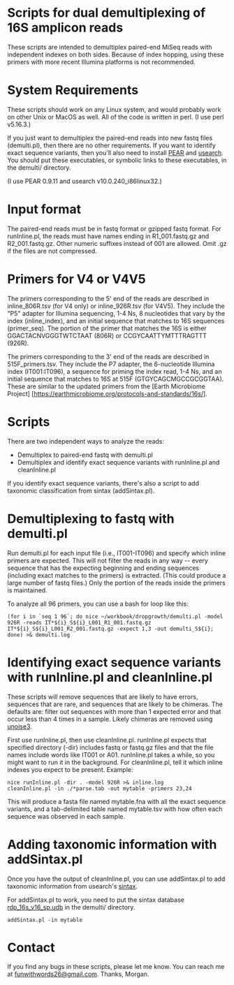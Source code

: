 # Scripts for dual demultiplexing of 16S amplicon reads

These scripts are intended to demultiplex paired-end MiSeq reads with
independent indexes on both sides. Because of index hopping, using
these primers with more recent Illumina platforms is not recommended.

# System Requirements

These scripts should work on any Linux system, and would probably work
on other Unix or MacOS as well. All of the code is written in perl. (I
use perl v5.16.3.)

If you just want to demultiplex the paired-end reads into new fastq
files (demulti.pl), then there are no other requirements. If you want
to identify exact sequence variants, then you'll also need to install
[PEAR](https://cme.h-its.org/exelixis/web/software/pear/) and
[usearch](http://www.drive5.com/usearch/). You should put these
executables, or symbolic links to these executables, in the demulti/
directory.

(I use PEAR 0.9.11 and usearch v10.0.240_i86linux32.)

# Input format

The paired-end reads must be in fastq format or gzipped fastq
format. For runInline.pl, the reads must have names ending in
R1_001.fastq.gz and R2_001.fastq.gz. Other numeric suffixes instead of
001 are allowed. Omit .gz if the files are not compressed.

# Primers for V4 or V4V5 

The primers corresponding to the 5' end of the reads are described in
inline_806R.tsv (for V4 only) or inline_926R.tsv (for V4V5). They
include the "P5" adapter for Illumina sequencing, 1-4 Ns, 8
nucleotides that vary by the index (inline_index), and an initial
sequence that matches to 16S sequences (primer_seq). The portion of
the primer that matches the 16S is either GGACTACNVGGGTWTCTAAT (806R)
or CCGYCAATTYMTTTRAGTTT (926R).

The primers corresponding to the 3' end of the reads are described in
515F_primers.tsv. They include the P7 adapter, the 6-nucleotide
Illumina index (IT001:IT096), a sequence for priming the index read,
1-4 Ns, and an initial sequence that matches to 16S at 515F
(GTGYCAGCMGCCGCGGTAA). These are similar to the updated primers from
the
[Earth Microbiome Project] [https://earthmicrobiome.org/protocols-and-standards/16s/].

# Scripts

There are two independent ways to analyze the reads:

* Demultiplex to paired-end fastq with demulti.pl
* Demultiplex and identify exact sequence variants with runInline.pl and cleanInline.pl

If you identify exact sequence variants, there's also a script to add
taxonomic classification from sintax (addSintax.pl).

# Demultiplexing to fastq with demulti.pl

Run demulti.pl for each input file (i.e., IT001-IT096) and specify which inline primers are expected. This will not filter the reads in any way -- every sequence that has the expecting beginning and ending sequences (including exact matches to the primers) is extracted. (This could produce a large number of fastq files.) Only the portion of the reads inside the primers is maintained.

To analyze all 96 primers, you can use a bash for loop like this:

```
(for i in `seq 1 96`; do nice ~/workbook/dropgrowth/demulti.pl -model 926R -reads IT*${i}_S${i}_L001_R1_001.fastq.gz IT*${i}_S${i}_L001_R2_001.fastq.gz -expect 1,3 -out demulti_S${i}; done) >& demulti.log
```

# Identifying exact sequence variants with runInline.pl and cleanInline.pl

These scripts will remove sequences that are likely to have errors,
sequences that are rare, and sequences that are likely to be
chimeras. The defaults are: filter out sequences with more than 1
expected error and that occur less than 4 times in a sample. Likely chimeras are removed using
[unoise3](https://www.drive5.com/usearch/manual/unoise_algo.html).

First use runInline.pl, then use cleanInline.pl. runInline.pl expects
that specified directory (-dir) includes fastq or fastq.gz files and
that the file names include words like IT001 or A01. runInline.pl
takes a while, so you might want to run it in the background. For
cleanInline.pl, tell it which inline indexes you expect to be present. Example:

```
nice runInline.pl -dir . -model 926R >& inline.log
cleanInline.pl -in ./*parse.tab -out mytable -primers 23,24
```

This will produce a fasta file named mytable.fna with all the exact
sequence variants, and a tab-delimited table named mytable.tsv with
how often each sequence was observed in each sample.

# Adding taxonomic information with addSintax.pl

Once you have the output of cleanInline.pl, you can use addSintax.pl to add taxonomic information from usearch's
[sintax](https://www.drive5.com/usearch/manual/cmd_sintax.html).

For addSintax.pl to work, you need to put the sintax database
[rdp_16s_v16_sp.udb](https://www.drive5.com/usearch/manual/sintax_downloads.html)
in the demulti/ directory.

```
addSintax.pl -in mytable
```

# Contact

If you find any bugs in these scripts, please let me know.
You can reach me at funwithwords26@gmail.com. Thanks, Morgan.
